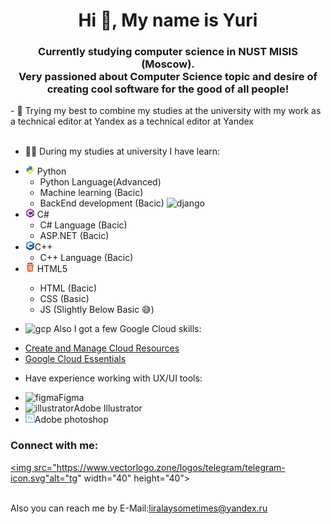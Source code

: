 <!------ EN --------->

<h1 align="center">Hi 👋, My name is Yuri</h1>
<h3 align="center">Currently studying computer science in NUST MISIS (Moscow). <br> Very passioned about Computer Science topic and desire of creating cool software for the good of all people!</h3>
- 🔭 Trying my best to combine my studies at the university with my work as a technical editor at Yandex as a technical editor at Yandex
<br>
<br>

- 👨‍💻 During my studies at university I have learn:
<ul>
    <li><img src="https://raw.githubusercontent.com/devicons/devicon/master/icons/python/python-original.svg" alt="python" width="15" height="15"/> Python
        <ul>
            <li> Python Language(Advanced)</li>
            <li> Machine learning (Bacic) </li>
            <li> BackEnd development (Bacic) <img src="https://cdn.worldvectorlogo.com/logos/django.svg" alt="django" width="15" height="15"/></li>
        </ul> 
        </li>
    <li><img src="https://raw.githubusercontent.com/devicons/devicon/master/icons/csharp/csharp-original.svg" alt="csharp" width="15" height="15"/> C#
        <ul>
            <li> C# Language (Bacic)</li>
            <li> ASP.NET (Bacic) </li>
        </ul> 
    </li>
    <li><img src="https://raw.githubusercontent.com/devicons/devicon/master/icons/cplusplus/cplusplus-original.svg" alt="cplusplus" width="15" height="15"/>С++
        <ul>
            <li>  C++ Language (Bacic)</li>
        </ul> 
    </li>
    <li><img src="https://raw.githubusercontent.com/devicons/devicon/master/icons/html5/html5-original-wordmark.svg" alt="html5" width="15" height="15"/> HTML5</li> 
    <ul>
        <li>  HTML (Bacic) </li>
        <li> CSS (Basic) </li>
        <li>JS (Slightly Below Basic 😅)</li>
    </ul> 
</ul>


- <img src="https://www.vectorlogo.zone/logos/google_cloud/google_cloud-icon.svg" alt="gcp" width="15" height="15"/>  Also I got a few Google Cloud skills:
<ul>
    <li><a href="https://www.cloudskillsboost.google/public_profiles/79706c0f-c390-4269-8066-3338ed67e23a/badges/314725"> Create and Manage Cloud Resources</a> </li>
    <li><a href="https://www.cloudskillsboost.google/public_profiles/79706c0f-c390-4269-8066-3338ed67e23a/badges/314656"> Google Cloud Essentials</a> </li>
</ul>

- Have experience working with UX/UI tools:
<ul>
    <li><img src="https://www.vectorlogo.zone/logos/figma/figma-icon.svg" alt="figma" width="15" height="15"/>Figma</li>
    <li> <img src="https://www.vectorlogo.zone/logos/adobe_illustrator/adobe_illustrator-icon.svg" alt="illustrator" width="15" height="15"/>Adobe Illustrator</li>
    <li> <img src="https://raw.githubusercontent.com/devicons/devicon/master/icons/photoshop/photoshop-line.svg" alt="photoshop" width="15" height="15"/>Adobe photoshop</li>
</ul>

<h3 align="left">Connect with me:</h3>
<p align="left">
    
<a href="https://t.me/liralay" target="blank"><img src="https://www.vectorlogo.zone/logos/telegram/telegram-icon.svg"alt="tg" width="40" height="40">
</a>
<br>
<br>
<p>Also you can reach me by E-Mail:<a href="mailto:liralaysometimes@yandex.ru">liralaysometimes@yandex.ru</a></p>
</p>
